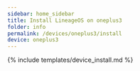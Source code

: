 ```yaml
---
sidebar: home_sidebar
title: Install LineageOS on oneplus3
folder: info
permalink: /devices/oneplus3/install
device: oneplus3
---
```

{% include templates/device_install.md %}
